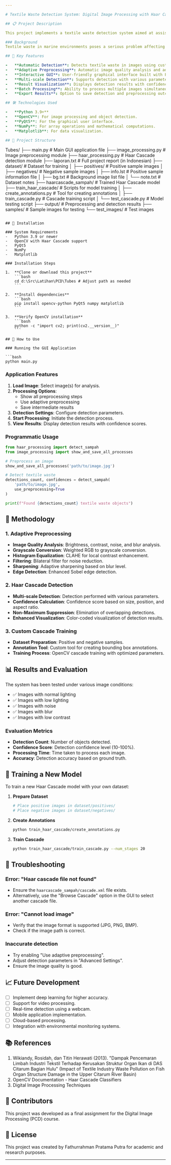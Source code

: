 ```yaml
---

# Textile Waste Detection System: Digital Image Processing with Haar Cascade

## 📋 Project Description

This project implements a textile waste detection system aimed at assisting the waste sorting process in marine environments. The system utilizes a traditional image processing approach, combining 2D convolution techniques with Haar Cascade Classifiers. Designed without reliance on deep learning, it offers a practical alternative for marine waste management.

### Background
Textile waste in marine environments poses a serious problem affecting coastal ecosystems and marine life. This system was developed to aid the automatic identification and sorting of textile waste using digital image processing technology.

## 🚀 Key Features

-   **Automatic Detection**: Detects textile waste in images using custom-trained Haar Cascades.
-   **Adaptive Preprocessing**: Automatic image quality analysis and adaptive preprocessing adjustments.
-   **Interactive GUI**: User-friendly graphical interface built with PyQt5.
-   **Multi-scale Detection**: Supports detection with various parameters for optimal accuracy.
-   **Result Visualization**: Displays detection results with confidence scores.
-   **Batch Processing**: Ability to process multiple images simultaneously.
-   **Export Results**: Option to save detection and preprocessing outcomes.

## 🛠️ Technologies Used

-   **Python 3.9+**
-   **OpenCV**: For image processing and object detection.
-   **PyQt5**: For the graphical user interface.
-   **NumPy**: For array operations and mathematical computations.
-   **Matplotlib**: For data visualization.

## 📁 Project Structure

```
Tubes/
├── main.py                     # Main GUI application file
├── image_processing.py         # Image preprocessing module
├── haar_processing.py          # Haar Cascade detection module
├── laporan.txt                 # Full project report (in Indonesian)
├── dataset/                    # Dataset for training
│   ├── positives/              # Positive sample images
│   ├── negatives/              # Negative sample images
│   ├── info.lst                # Positive sample information file
│   ├── bg.txt                  # Background image list file
│   └── note.txt                # Dataset notes
├── haarcascade_sampah/         # Trained Haar Cascade model
├── train_haar_cascade/         # Scripts for model training
│   ├── create_annotations.py   # Tool for creating annotations
│   ├── train_cascade.py        # Cascade training script
│   └── test_cascade.py         # Model testing script
├── output/                     # Preprocessing and detection results
├── samples/                    # Sample images for testing
└── test_images/                # Test images
```

## 🔧 Installation

### System Requirements
-   Python 3.9 or newer
-   OpenCV with Haar Cascade support
-   PyQt5
-   NumPy
-   Matplotlib

### Installation Steps

1.  **Clone or download this project**
    ```bash
    cd d:\Src\Latihan\PCD\Tubes # Adjust path as needed
    ```

2.  **Install dependencies**
    ```bash
    pip install opencv-python PyQt5 numpy matplotlib
    ```

3.  **Verify OpenCV installation**
    ```bash
    python -c "import cv2; print(cv2.__version__)"
    ```

## 🎯 How to Use

### Running the GUI Application

```bash
python main.py
```

### Application Features

1.  **Load Image**: Select image(s) for analysis.
2.  **Processing Options**:
    -   Show all preprocessing steps
    -   Use adaptive preprocessing
    -   Save intermediate results
3.  **Detection Settings**: Configure detection parameters.
4.  **Start Processing**: Initiate the detection process.
5.  **View Results**: Display detection results with confidence scores.

### Programmatic Usage

```python
from haar_processing import detect_sampah
from image_processing import show_and_save_all_processes

# Preprocess an image
show_and_save_all_processes('path/to/image.jpg')

# Detect textile waste
detections_count, confidences = detect_sampah(
    'path/to/image.jpg',
    use_preprocessing=True
)

print(f"Found {detections_count} textile waste objects")
```

## 🧠 Methodology

### 1. Adaptive Preprocessing
-   **Image Quality Analysis**: Brightness, contrast, noise, and blur analysis.
-   **Grayscale Conversion**: Weighted RGB to grayscale conversion.
-   **Histogram Equalization**: CLAHE for local contrast enhancement.
-   **Filtering**: Bilateral filter for noise reduction.
-   **Sharpening**: Adaptive sharpening based on blur level.
-   **Edge Detection**: Enhanced Sobel edge detection.

### 2. Haar Cascade Detection
-   **Multi-scale Detection**: Detection performed with various parameters.
-   **Confidence Calculation**: Confidence score based on size, position, and aspect ratio.
-   **Non-Maximum Suppression**: Elimination of overlapping detections.
-   **Enhanced Visualization**: Color-coded visualization of detection results.

### 3. Custom Cascade Training
-   **Dataset Preparation**: Positive and negative samples.
-   **Annotation Tool**: Custom tool for creating bounding box annotations.
-   **Training Process**: OpenCV cascade training with optimized parameters.

## 📊 Results and Evaluation

The system has been tested under various image conditions:
-   ✅ Images with normal lighting
-   ✅ Images with low lighting
-   ✅ Images with noise
-   ✅ Images with blur
-   ✅ Images with low contrast

### Evaluation Metrics
-   **Detection Count**: Number of objects detected.
-   **Confidence Score**: Detection confidence level (10-100%).
-   **Processing Time**: Time taken to process each image.
-   **Accuracy**: Detection accuracy based on ground truth.

## 🔄 Training a New Model

To train a new Haar Cascade model with your own dataset:

1.  **Prepare Dataset**
    ```bash
    # Place positive images in dataset/positives/
    # Place negative images in dataset/negatives/
    ```

2.  **Create Annotations**
    ```bash
    python train_haar_cascade/create_annotations.py
    ```

3.  **Train Cascade**
    ```bash
    python train_haar_cascade/train_cascade.py --num_stages 20
    ```

## 🐛 Troubleshooting

### Error: "Haar cascade file not found"
-   Ensure the `haarcascade_sampah/cascade.xml` file exists.
-   Alternatively, use the "Browse Cascade" option in the GUI to select another cascade file.

### Error: "Cannot load image"
-   Verify that the image format is supported (JPG, PNG, BMP).
-   Check if the image path is correct.

### Inaccurate detection
-   Try enabling "Use adaptive preprocessing".
-   Adjust detection parameters in "Advanced Settings".
-   Ensure the image quality is good.

## 📈 Future Development

-   [ ] Implement deep learning for higher accuracy.
-   [ ] Support for video processing.
-   [ ] Real-time detection using a webcam.
-   [ ] Mobile application implementation.
-   [ ] Cloud-based processing.
-   [ ] Integration with environmental monitoring systems.

## 📚 References

1.  Wikiandy, Rosidah, dan Titin Herawati (2013). "Dampak Pencemaran Limbah Industri Tekstil Terhadap Kerusakan Struktur Organ Ikan di DAS Citarum Bagian Hulu" (Impact of Textile Industry Waste Pollution on Fish Organ Structure Damage in the Upper Citarum River Basin)
2.  OpenCV Documentation - Haar Cascade Classifiers
3.  Digital Image Processing Techniques

## 👥 Contributors

This project was developed as a final assignment for the Digital Image Processing (PCD) course.

## 📄 License

This project was created by Fathurrahman Pratama Putra for academic and research purposes.

---
```

